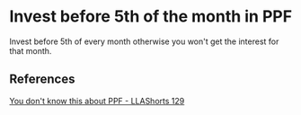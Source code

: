 # Invest before 5th of the month in PPF

Invest before 5th of every month otherwise you won't get the interest for that month.

## References

[You don't know this about PPF - LLAShorts 129](https://www.youtube.com/watch?v=oGOG8dX95UU)
